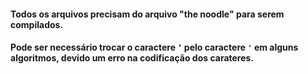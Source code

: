 <h4>Todos os arquivos precisam do arquivo "the noodle" para serem compilados. </h4>
<h4> Pode ser necessário trocar o caractere <code>’</code> pelo caractere <code>'</code> em alguns algoritmos, devido um erro na codificação dos carateres. <h4>